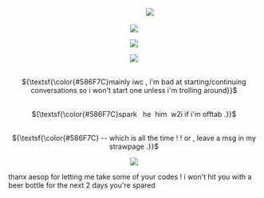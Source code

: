 ‎ ‎ ‎ ‎ ‎ ‎ ‎ ‎‎ ‎ ‎ ‎ ‎ ‎ ‎‎ ‎ ‎ ‎ ‎ ‎ ‎ ‎‎ ‎ ‎ ‎ ‎ ‎ ‎ ‎‎ ‎ ‎ ‎ ‎ ‎ ‎ ‎‎ ‎ ‎ ‎ ‎‎ ‎ ‎ ‎ ‎ ‎ ‎ ‎‎ ‎ ‎ ‎ ‎ ‎ ‎ ‎‎ ‎ ‎ ‎ ‎ ‎ ‎ ‎ ‎ ‎‎ ‎ ‎ ‎ ‎ ‎ ‎ ‎‎ ‎ ‎ ‎ ‎ ‎ ‎ ‎ ‎ ‎ ![](https://komarev.com/ghpvc/?username=gumbawll&label=hi+ponytown+gamer&color=463F3A)

<p align="center"> 
    <img src="https://file.garden/ZvCqhdy8jhQoAZIQ/IMG_0487.png"/>

<p align="center"> 
    <img src="https://file.garden/ZvCqhdy8jhQoAZIQ/IMG_0491.png"/>
<p align="center"> <img src="https://i.postimg.cc/7PMrMxgF/IMG-4904.gif"/>
<p align="center">
   <br> ${\textsf{\color{#586F7C}mainly iwc , i'm bad at starting/continuing conversations so i won't start one unless i'm trolling around}}$ 
 <br>

<p align="center">
   <br> ${\textsf{\color{#586F7C}spark‎ ‎ ‎ he‎ ‎ him‎ ‎ w2i if i'm offtab .}}$ 
 <br>

<p align="center">
   <br> ${\textsf{\color{#586F7C} -- which is all the time ! ! or , leave a msg in my strawpage .}}$ 
 <br>

<p align="center"> <img src="https://file.garden/ZvCqhdy8jhQoAZIQ/IMG_0489.png"/>

 thanx aesop for letting me take some of your codes ! i won't hit you with a beer bottle for the next 2 days you're spared 


  
